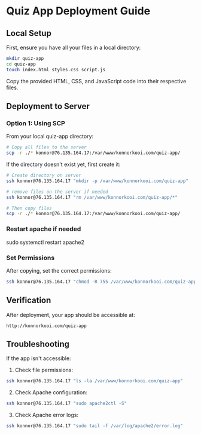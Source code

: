 # Quiz App Deployment Guide

## Local Setup
First, ensure you have all your files in a local directory:
```bash
mkdir quiz-app
cd quiz-app
touch index.html styles.css script.js
```

Copy the provided HTML, CSS, and JavaScript code into their respective files.

## Deployment to Server

### Option 1: Using SCP
From your local quiz-app directory:
```bash
# Copy all files to the server
scp -r ./* konnor@76.135.164.17:/var/www/konnorkooi.com/quiz-app/
```

If the directory doesn't exist yet, first create it:
```bash
# Create directory on server
ssh konnor@76.135.164.17 "mkdir -p /var/www/konnorkooi.com/quiz-app"

# remove files on the server if needed 
ssh konnor@76.135.164.17 "rm /var/www/konnorkooi.com/quiz-app/*"

# Then copy files
scp -r ./* konnor@76.135.164.17:/var/www/konnorkooi.com/quiz-app/
```

### Restart apache if needed
sudo systemctl restart apache2

### Set Permissions
After copying, set the correct permissions:
```bash
ssh konnor@76.135.164.17 "chmod -R 755 /var/www/konnorkooi.com/quiz-app"
```

## Verification
After deployment, your app should be accessible at:
```
http://konnorkooi.com/quiz-app
```

## Troubleshooting
If the app isn't accessible:

1. Check file permissions:
```bash
ssh konnor@76.135.164.17 "ls -la /var/www/konnorkooi.com/quiz-app"
```

2. Check Apache configuration:
```bash
ssh konnor@76.135.164.17 "sudo apache2ctl -S"
```

3. Check Apache error logs:
```bash
ssh konnor@76.135.164.17 "sudo tail -f /var/log/apache2/error.log"
```